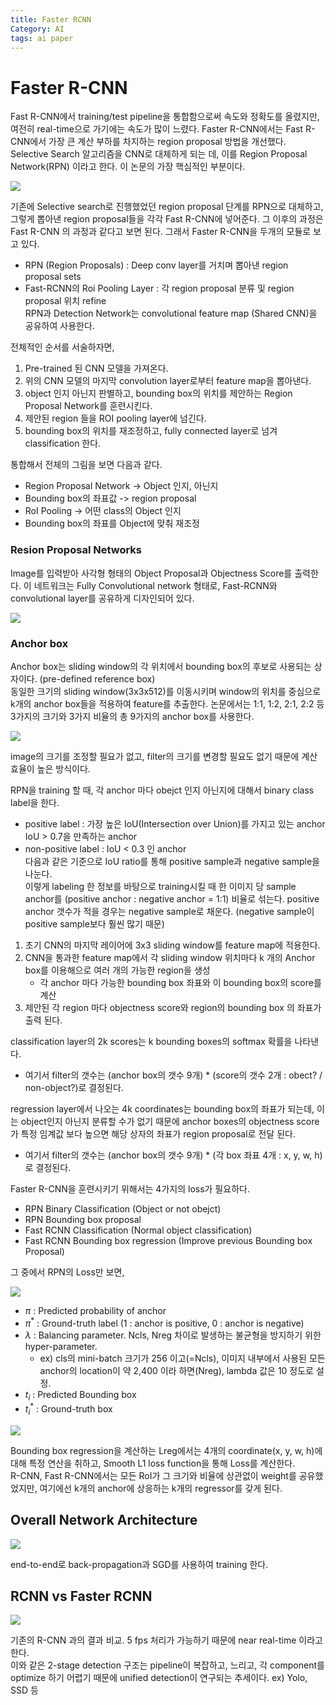 ```yaml
---
title: Faster RCNN
Category: AI
tags: ai paper
---
```

# Faster R-CNN

Fast R-CNN에서 training/test pipeline을 통합함으로써 속도와 정확도를 올렸지만, 여전히 real-time으로 가기에는 속도가 많이 느렸다. Faster R-CNN에서는 Fast R-CNN에서 가장 큰 계산 부하를 차지하는 region proposal 방법을 개선했다. Selective Search 알고리즘을 CNN로 대체하게 되는 데, 이를 Region Proposal Network(RPN) 이라고 한다. 이 논문의 가장 핵심적인 부분이다.

![](/assets/images/20-04-20-faster-rcnn-2021-11-02-11-14-15.png)

기존에 Selective search로 진행했었던 region proposal 단계를 RPN으로 대체하고, 그렇게 뽑아낸 region proposal들을 각각 Fast R-CNN에 넣어준다. 그 이후의 과정은 Fast R-CNN 의 과정과 같다고 보면 된다. 그래서 Faster R-CNN을 두개의 모듈로 보고 있다.  
  - RPN (Region Proposals) : Deep conv layer를 거치며 뽑아낸 region proposal sets  
  - Fast-RCNN의 Roi Pooling Layer : 각 region proposal 분류 및 region proposal 위치 refine  
RPN과 Detection Network는 convolutional feature map (Shared CNN)을 공유하여 사용한다.  
  
전체적인 순서를 서술하자면,  
 1. Pre-trained 된 CNN 모델을 가져온다.  
 2. 위의 CNN 모델의 마지막 convolution layer로부터 feature map을 뽑아낸다.  
 3. object 인지 아닌지 판별하고, bounding box의 위치를 제안하는 Region Proposal Network를 훈련시킨다.  
 4. 제안된 region 들을 ROI pooling layer에 넘긴다.  
 5. bounding box의 위치를 재조정하고, fully connected layer로 넘겨 classification 한다.

<!--more-->

통합해서 전체의 그림을 보면 다음과 같다.   
- Region Proposal Network -> Object 인지, 아닌지
- Bounding box의 좌표값 -> region proposal 
- RoI Pooling -> 어떤 class의 Object 인지
- Bounding box의 좌표를 Object에 맞춰 재조정
  
### Resion Proposal Networks  

Image를 입력받아 사각형 형태의 Object Proposal과 Objectness Score를 출력한다. 이 네트워크는 Fully Convolutional network 형태로, Fast-RCNN와 convolutional layer를 공유하게 디자인되어 있다.

![](/assets/images/20-04-20-faster-rcnn-2021-11-02-11-14-31.png)

### Anchor box

Anchor box는 sliding window의 각 위치에서 bounding box의 후보로 사용되는 상자이다. (pre-defined reference box)  
동일한 크기의 sliding window(3x3x512)를 이동시키며 window의 위치를 중심으로 k개의 anchor box들을 적용하여 feature를 추출한다. 논문에서는 1:1, 1:2, 2:1, 2:2 등 3가지의 크기와 3가지 비율의 총 9가지의  anchor box를 사용한다.

![](/assets/images/20-04-20-faster-rcnn-2021-11-02-11-14-37.png)

image의 크기를 조정할 필요가 없고, filter의 크기를 변경할 필요도 없기 때문에 계산효율이 높은 방식이다.  
  
RPN을 training 할 때, 각 anchor 마다 obejct 인지 아닌지에 대해서 binary class label을 한다.  
 - positive label :  가장 높은 IoU(Intersection over Union)를 가지고 있는 anchor  
                             IoU > 0.7을 만족하는 anchor  
  - non-positive label : IoU < 0.3 인 anchor  
다음과 같은 기준으로 IoU ratio를 통해 positive sample과 negative sample을 나눈다.  
이렇게 labeling 한 정보를 바탕으로 training시킬 때 한 이미지 당 sample anchor를 (positive anchor : negative anchor = 1:1) 비율로 섞는다. positive anchor 갯수가 적을 경우는 negative sample로 채운다. (negative sample이 positive sample보다 훨씬 많기 때문)  
  
1. 초기 CNN의 마지막 레이어에 3x3 sliding window를 feature map에 적용한다.  
2. CNN을 통과한 feature map에서 각 sliding window 위치마다 k 개의 Anchor box를 이용해으로 여러 개의 가능한 region을 생성  
   - 각 anchor 마다 가능한 bounding box 좌표와 이 bounding box의 score를 계산  
3. 제안된 각 region 마다 objectness score와 region의 bounding box 의 좌표가 출력 된다.  
  
classification layer의 2k scores는 k bounding boxes의 softmax 확률을 나타낸다.  
  - 여기서 filter의 갯수는 (anchor box의 갯수 9개) * (score의 갯수 2개 : obect? / non-object?)로 결정된다.  

regression layer에서 나오는 4k coordinates는 bounding box의 좌표가 되는데, 이는 object인지 아닌지 분류할 수가 없기 때문에 anchor boxes의 objectness score가 특정 임계값 보다 높으면 해당 상자의 좌표가 region proposal로 전달 된다.  
  - 여기서 filter의 갯수는 (anchor box의 갯수 9개) * (각 box 좌표 4개 : x, y, w, h)로 결정된다.  
  
Faster R-CNN을 훈련시키기 위해서는 4가지의 loss가 필요하다.  
 - RPN Binary Classification (Object or not obejct)  
 - RPN Bounding box proposal  
 - Fast RCNN Classification (Normal object classification)  
 - Fast RCNN Bounding box regression (Improve previous Bounding box Proposal)
  
그 중에서 RPN의 Loss만 보면,

![](/assets/images/20-04-20-faster-rcnn-rpn-loss.png)

- $\pi$ : Predicted probability of anchor  
- $\pi^*$ : Ground-truth label (1 : anchor is positive, 0 : anchor is negative)  
- $\lambda$ : Balancing parameter. Ncls, Nreg 차이로 발생하는 불균형을 방지하기 위한 hyper-parameter.  
  - ex) cls의 mini-batch 크기가 256 이고(=Ncls), 이미지 내부에서 사용된 모든 anchor의 location이 약 2,400 이라 하면(Nreg), lambda 값은 10 정도로 설정.
- $t_i$ : Predicted Bounding box  
- $t_i^*$ : Ground-truth box

![](/assets/images/20-04-20-faster-rcnn-bbox-loss.png)

 Bounding box regression을 계산하는 Lreg에서는 4개의 coordinate\(x, y, w, h\)에 대해 특정 연산을 취하고, Smooth L1 loss function을 통해 Loss를 계산한다.  
R-CNN, Fast R-CNN에서는 모든 RoI가 그 크기와 비율에 상관없이 weight를 공유했었지만, 여기에선 k개의 anchor에 상응하는 k개의 regressor를 갖게 된다.

## Overall Network Architecture

![](/assets/images/20-04-20-faster-rcnn-2021-11-02-11-15-20.png)

end-to-end로 back-propagation과  SGD를 사용하여 training 한다.

## RCNN vs Faster RCNN

![](/assets/images/20-04-20-faster-rcnn-2021-11-02-11-15-30.png)

기존의 R-CNN 과의 결과 비교.  5 fps 처리가 가능하기 때문에 near real-time 이라고 한다.  
이와 같은 2-stage detection 구조는 pipeline이 복잡하고, 느리고, 각 component를 optimize 하기 어렵기 때문에 unified detection이 연구되는 추세이다. ex) Yolo, SSD 등

